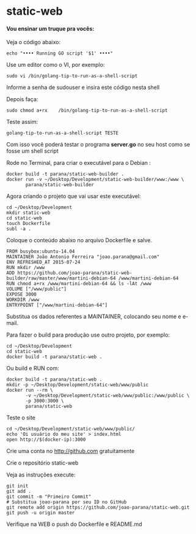 # static-web

#### Vou ensinar um truque pra vocês:

Veja o código abaixo:

    echo "•••• Running GO script '$1' ••••"

Use um editor como o VI, por exemplo:

    sudo vi /bin/golang-tip-to-run-as-a-shell-script 

Informe a senha de sudouser e insira este código nesta shell

Depois faça: 

    sudo chmod a+rx    /bin/golang-tip-to-run-as-a-shell-script

Teste assim: 

    golang-tip-to-run-as-a-shell-script TESTE

Com isso você poderá testar o programa **server.go** no seu host como se fosse um shell script

Rode no Terminal, para criar o executável para o Debian :

    docker build -t parana/static-web-builder . 
    docker run -v ~/Desktop/Development/static-web-builder/www:/www \
           parana/static-web-builder 

Agora criando o projeto que vai usar este executável:

    cd ~/Desktop/Development
    mkdir static-web
    cd static-web
    touch Dockerfile
    subl -a . 

Coloque o conteúdo abaixo no arquivo Dockerfile e salve.

    FROM busybox:ubuntu-14.04
    MAINTAINER João Antonio Ferreira "joao.parana@gmail.com"
    ENV REFRESHED_AT 2015-07-24
    RUN mkdir /www
    ADD https://github.com/joao-parana/static-web-builder/raw/master/www/martini-debian-64 /www/martini-debian-64
    RUN chmod a+rx /www/martini-debian-64 && ls -lAt /www
    VOLUME ["/www/public"]
    EXPOSE 3000
    WORKDIR /www 
    ENTRYPOINT ["/www/martini-debian-64"]

Substitua os dados referentes a MAINTAINER, colocando seu nome e e-mail.

Para fazer o build para produção use outro projeto, por exemplo:

    cd ~/Desktop/Development
    cd static-web
    docker build -t parana/static-web .

Ou build e RUN com:

    docker build -t parana/static-web . 
    mkdir -p ~/Desktop/Development/static-web/www/public 
    docker run --rm \
           -v ~/Desktop/Development/static-web/www/public:/www/public \
           -p 3000:3000 \
           parana/static-web

Teste o site

    cd ~/Desktop/Development/static-web/www/public/
    echo 'Oi usuário do meu site' > index.html
    open http://$(docker-ip):3000

Crie uma conta no http://github.com gratuitamente

Crie o repositório static-web

Veja as instruções
execute:

    git init
    git add .
    git commit -m "Primeiro Commit"
    # Substitua joao-parana por seu ID no GitHub
    git remote add origin https://github.com/joao-parana/static-web.git
    git push -u origin master

Verifique na WEB o push do Dockerfile e README.md
